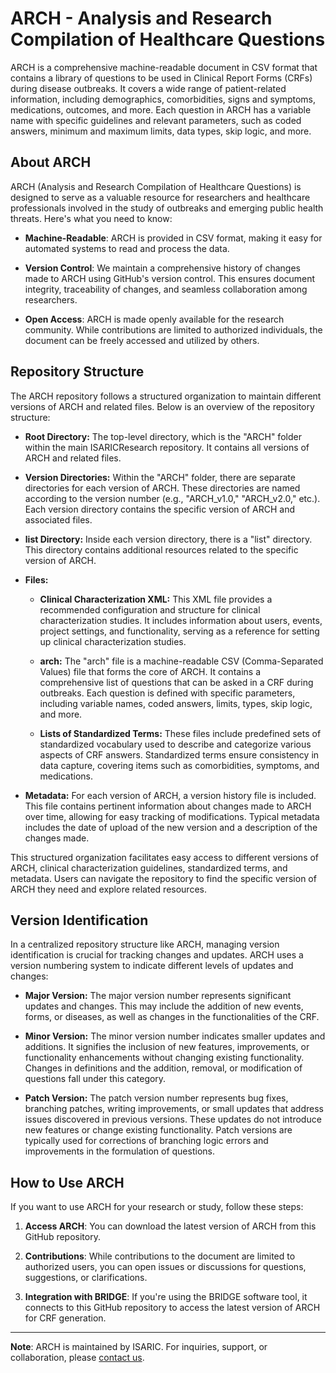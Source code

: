 # ARCH - Analysis and Research Compilation of Healthcare Questions

ARCH is a comprehensive machine-readable document in CSV format that contains a library of questions to be used in Clinical Report Forms (CRFs) during disease outbreaks. It covers a wide range of patient-related information, including demographics, comorbidities, signs and symptoms, medications, outcomes, and more. Each question in ARCH has a variable name with specific guidelines and relevant parameters, such as coded answers, minimum and maximum limits, data types, skip logic, and more.

## About ARCH

ARCH (Analysis and Research Compilation of Healthcare Questions) is designed to serve as a valuable resource for researchers and healthcare professionals involved in the study of outbreaks and emerging public health threats. Here's what you need to know:

- **Machine-Readable**: ARCH is provided in CSV format, making it easy for automated systems to read and process the data.

- **Version Control**: We maintain a comprehensive history of changes made to ARCH using GitHub's version control. This ensures document integrity, traceability of changes, and seamless collaboration among researchers.

- **Open Access**: ARCH is made openly available for the research community. While contributions are limited to authorized individuals, the document can be freely accessed and utilized by others.

## Repository Structure

The ARCH repository follows a structured organization to maintain different versions of ARCH and related files. Below is an overview of the repository structure:

- **Root Directory:** The top-level directory, which is the "ARCH" folder within the main ISARICResearch repository. It contains all versions of ARCH and related files.

- **Version Directories:** Within the "ARCH" folder, there are separate directories for each version of ARCH. These directories are named according to the version number (e.g., "ARCH_v1.0," "ARCH_v2.0," etc.). Each version directory contains the specific version of ARCH and associated files.

- **list Directory:** Inside each version directory, there is a "list" directory. This directory contains additional resources related to the specific version of ARCH.

- **Files:**

   - **Clinical Characterization XML:** This XML file provides a recommended configuration and structure for clinical characterization studies. It includes information about users, events, project settings, and functionality, serving as a reference for setting up clinical characterization studies.

   - **arch:** The "arch" file is a machine-readable CSV (Comma-Separated Values) file that forms the core of ARCH. It contains a comprehensive list of questions that can be asked in a CRF during outbreaks. Each question is defined with specific parameters, including variable names, coded answers, limits, types, skip logic, and more.

   - **Lists of Standardized Terms:** These files include predefined sets of standardized vocabulary used to describe and categorize various aspects of CRF answers. Standardized terms ensure consistency in data capture, covering items such as comorbidities, symptoms, and medications.

- **Metadata:** For each version of ARCH, a version history file is included. This file contains pertinent information about changes made to ARCH over time, allowing for easy tracking of modifications. Typical metadata includes the date of upload of the new version and a description of the changes made.

This structured organization facilitates easy access to different versions of ARCH, clinical characterization guidelines, standardized terms, and metadata. Users can navigate the repository to find the specific version of ARCH they need and explore related resources.

## Version Identification

In a centralized repository structure like ARCH, managing version identification is crucial for tracking changes and updates. ARCH uses a version numbering system to indicate different levels of updates and changes:

- **Major Version:** The major version number represents significant updates and changes. This may include the addition of new events, forms, or diseases, as well as changes in the functionalities of the CRF.

- **Minor Version:** The minor version number indicates smaller updates and additions. It signifies the inclusion of new features, improvements, or functionality enhancements without changing existing functionality. Changes in definitions and the addition, removal, or modification of questions fall under this category.

- **Patch Version:** The patch version number represents bug fixes, branching patches, writing improvements, or small updates that address issues discovered in previous versions. These updates do not introduce new features or change existing functionality. Patch versions are typically used for corrections of branching logic errors and improvements in the formulation of questions.



## How to Use ARCH

If you want to use ARCH for your research or study, follow these steps:

1. **Access ARCH**: You can download the latest version of ARCH from this GitHub repository.

2. **Contributions**: While contributions to the document are limited to authorized users, you can open issues or discussions for questions, suggestions, or clarifications.

3. **Integration with BRIDGE**: If you're using the BRIDGE software tool, it connects to this GitHub repository to access the latest version of ARCH for CRF generation.


---

**Note**: ARCH is maintained by ISARIC. For inquiries, support, or collaboration, please [contact us](mailto:data@isaric.org).
